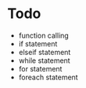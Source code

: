 # Todo
* function calling
* if statement
* elseif statement
* while statement
* for statement
* foreach statement